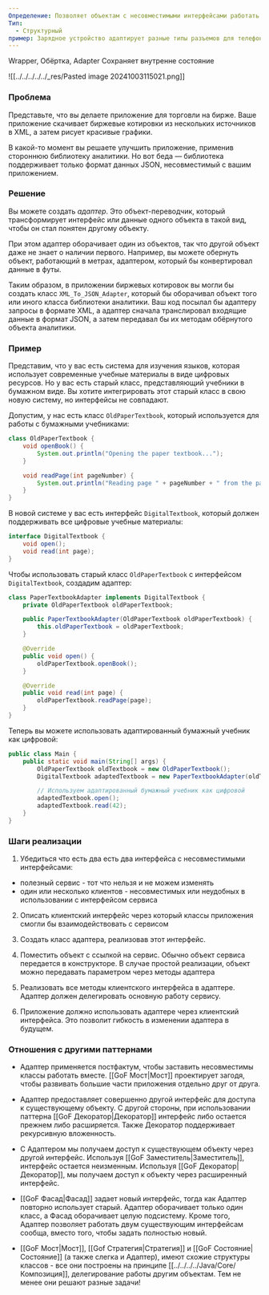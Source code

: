 ```yaml
---
Определение: Позволяет объектам с несовместимыми интерфейсами работать вместе.
Тип:
  - Структурный
пример: Зарядное устройство адаптирует разные типы разъемов для телефонов.
---
```

Wrapper, Обёртка, Adapter
Сохраняет внутренне состояние

![[../../../../../_res/Pasted image 20241003115021.png]]
### Проблема

Представьте, что вы делаете приложение для торговли на бирже. Ваше приложение скачивает биржевые котировки из нескольких источников в XML, а затем рисует красивые графики.

В какой-то момент вы решаете улучшить приложение, применив стороннюю библиотеку аналитики. Но вот беда — библиотека поддерживает только формат данных JSON, несовместимый с вашим приложением.

### Решение 

Вы можете создать _адаптер_. Это объект-переводчик, который трансформирует интерфейс или данные одного объекта в такой вид, чтобы он стал понятен другому объекту.

При этом адаптер оборачивает один из объектов, так что другой объект даже не знает о наличии первого. Например, вы можете обернуть объект, работающий в метрах, адаптером, который бы конвертировал данные в футы.

Таким образом, в приложении биржевых котировок вы могли бы создать класс `XML_To_JSON_Adapter`, который бы оборачивал объект того или иного класса библиотеки аналитики. Ваш код посылал бы адаптеру запросы в формате XML, а адаптер сначала транслировал входящие данные в формат JSON, а затем передавал бы их методам обёрнутого объекта аналитики.
### Пример

Представим, что у вас есть система для изучения языков, которая использует современные учебные материалы в виде цифровых ресурсов. Но у вас есть старый класс, представляющий учебники в бумажном виде. Вы хотите интегрировать этот старый класс в свою новую систему, но интерфейсы не совпадают.

Допустим, у нас есть класс `OldPaperTextbook`, который используется для работы с бумажными учебниками:

```java
class OldPaperTextbook {
    void openBook() {
        System.out.println("Opening the paper textbook...");
    }

    void readPage(int pageNumber) {
        System.out.println("Reading page " + pageNumber + " from the paper textbook...");
    }
}
```

В новой системе у вас есть интерфейс `DigitalTextbook`, который должен поддерживать все цифровые учебные материалы:

```java
interface DigitalTextbook {
    void open();
    void read(int page);
}
```

Чтобы использовать старый класс `OldPaperTextbook` с интерфейсом `DigitalTextbook`, создадим адаптер:

```java
class PaperTextbookAdapter implements DigitalTextbook {
    private OldPaperTextbook oldPaperTextbook;

    public PaperTextbookAdapter(OldPaperTextbook oldPaperTextbook) {
        this.oldPaperTextbook = oldPaperTextbook;
    }

    @Override
    public void open() {
        oldPaperTextbook.openBook();
    }

    @Override
    public void read(int page) {
        oldPaperTextbook.readPage(page);
    }
}
```

Теперь вы можете использовать адаптированный бумажный учебник как цифровой:

```java
public class Main {
    public static void main(String[] args) {
        OldPaperTextbook oldTextbook = new OldPaperTextbook();
        DigitalTextbook adaptedTextbook = new PaperTextbookAdapter(oldTextbook);

        // Используем адаптированный бумажный учебник как цифровой
        adaptedTextbook.open();
        adaptedTextbook.read(42);
    }
}
```
### Шаги реализации

1. Убедиться что есть два есть два интерфейса с несовместимыми интерфейсами:
- полезный сервис - тот что нельзя и не можем изменять
- один или несколько клиентов - несовместимых или неудобных в использовании с интерфейсом сервиса

2. Описать клиентский интерфейс через который классы приложения смогли бы взаимодействовать с сервисом

3. Создать класс адаптера, реализовав этот интерфейс.

4. Поместить объект с ссылкой на сервис. Обычно объект сервиса передается в конструкторе. В случае простой реализации, объект можно передавать параметром через методы адаптера

5. Реализовать все методы клиентского интерфейса в адаптере. Адаптер должен делегировать основную работу сервису.

6. Приложение должно использовать адаптере через клиентский интерфейса. Это позволит гибкость в изменении адаптера в будущем.

### Отношения с другими паттернами

- Адаптер применяется постфактум, чтобы заставить несовместимы классы работать вместе. [[GoF Мост|Мост]] проектирует загодя, чтобы развивать большие части приложения отдельно друг от друга.

- Адаптер предоставляет совершенно другой интерфейс для доступа к существующему объекту. С другой стороны, при использовании паттерна [[GoF Декоратор|Декоратор]] интерфейс либо остается прежнем либо расширяется. Также Декоратор поддерживает рекурсивную вложенность.

- С Адаптером мы получаем доступ к существующем объекту через другой интерфейс. Используя [[GoF Заместитель|Заместитель]], интерфейс остается неизменным. Используя [[GoF Декоратор|Декоратор]], мы получаем доступ к объекту через расширенный интерфейс. 

- [[GoF Фасад|Фасад]] задает новый интерфейс, тогда как Адаптер повторно использует старый. Адаптер оборачивает только один класс, а Фасад оборачивает целую подсистему. Кроме того, Адаптер позволяет работать двум существующим интерфейсам сообща, вместо того, чтобы задать полностью новый.

- [[GoF Мост|Мост]], [[Gof Стратегия|Стратегия]] и [[GoF Состояние|Состояние]] (а также слегка и Адаптер), имеют схожие структуры классов - все они построены на принципе [[../../../../Java/Core/Композиция]], делегирование работы другим объектам. Тем не менее они решают разные задачи!